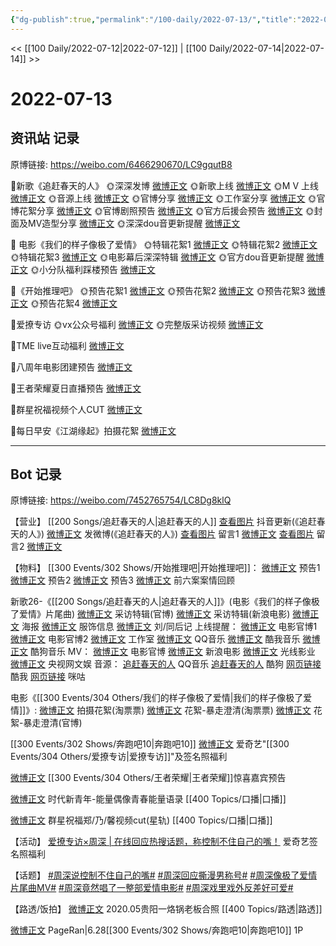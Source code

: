 ```yaml
---
{"dg-publish":true,"permalink":"/100-daily/2022-07-13/","title":"2022-07-13"}
---
```



<< [[100 Daily/2022-07-12\|2022-07-12]] | [[100 Daily/2022-07-14\|2022-07-14]] >>

# 2022-07-13

## 资讯站 记录

原博链接: https://weibo.com/6466290670/LC9gqutB8

🌟新歌《追赶春天的人》
🌞深深发博 [微博正文](https://m.weibo.cn/6466290670/4790728393232189)
🌞新歌上线 [微博正文](https://m.weibo.cn/6466290670/4790727970133174)
🌞M V 上线 [微博正文](https://m.weibo.cn/6466290670/4790722388035578)
🌞音源上线 [微博正文](https://m.weibo.cn/6466290670/4790728863781497)
🌞官博分享 [微博正文](https://m.weibo.cn/6466290670/4790737823075955)
🌞工作室分享 [微博正文](https://m.weibo.cn/6466290670/4790729350317217)
🌞官博花絮分享 [微博正文](https://m.weibo.cn/6466290670/4790718922752685)
🌞官博剧照预告 [微博正文](https://m.weibo.cn/6466290670/4790712640734279)
🌞官方后援会预告 [微博正文](https://m.weibo.cn/6466290670/4790717706670423)
🌞封面及MV造型分享 [微博正文](https://m.weibo.cn/6466290670/4790759825607144)
🌞深深dou音更新提醒 [微博正文](https://m.weibo.cn/6466290670/4790747691486596)

🌟 电影《我们的样子像极了爱情》
🌞特辑花絮1 [微博正文](https://m.weibo.cn/6466290670/4790780515845591)
🌞特辑花絮2 [微博正文](https://m.weibo.cn/6466290670/4790849521582529)
🌞特辑花絮3 [微博正文](https://m.weibo.cn/6466290670/4790882250004503)
🌞电影幕后深深特辑 [微博正文](https://m.weibo.cn/6466290670/4790760379778162)
🌞官方dou音更新提醒 [微博正文](https://m.weibo.cn/6466290670/4790782232102889)
🌞小分队福利踩楼预告 [微博正文](https://m.weibo.cn/6466290670/4790770937106340)

🌟《开始推理吧》
🌞预告花絮1 [微博正文](https://m.weibo.cn/6466290670/4790720953321477)
🌞预告花絮2 [微博正文](https://m.weibo.cn/6466290670/4790721204195812)
🌞预告花絮3 [微博正文](https://m.weibo.cn/6466290670/4790737457386766)
🌞预告花絮4 [微博正文](https://m.weibo.cn/6466290670/4790915752792385)

🌟爱撩专访
🌞vx公众号福利 [微博正文](https://m.weibo.cn/6466290670/4790893263717559)
🌞完整版采访视频 [微博正文](https://m.weibo.cn/6466290670/4790719372591706)

🌟TME live互动福利 [微博正文](https://m.weibo.cn/6466290670/4790753669417246)

🌟八周年电影团建预告 [微博正文](https://m.weibo.cn/6466290670/4790754293583124)

🌟王者荣耀夏日直播预告 [微博正文](https://m.weibo.cn/6466290670/4790865387590867)

🌟群星祝福视频个人CUT [微博正文](https://m.weibo.cn/6466290670/4790895088765494)

🌟每日早安《江湖缘起》拍摄花絮 [微博正文](https://m.weibo.cn/6466290670/4790688115327904)

---
## Bot 记录

原博链接: https://weibo.com/7452765754/LC8Dg8klQ

【营业】
[[200 Songs/追赶春天的人\|追赶春天的人]]
[查看图片](https://wx3.sinaimg.cn/large/0088n2Pggy1h45jg0ocrjj30u01hdq6o.jpg) 抖音更新(《追赶春天的人》)
[微博正文](https://weibo.com/1736988591/LC4evCwPO) 发微博(《追赶春天的人》)
[查看图片](https://wx4.sinaimg.cn/large/0088n2Pggy1h45jk77twbj30u01vojzc.jpg) 留言1 [微博正文](https://weibo.com/1670697373/LC3M6xVjz)
[查看图片](https://wx1.sinaimg.cn/large/0088n2Pggy1h45jj00z3uj30yi0cxdgn.jpg) 留言2 [微博正文](https://weibo.com/1670697373/LC4aolrO4)

【物料】
[[300 Events/302 Shows/开始推理吧\|开始推理吧]]：
[微博正文](https://weibo.com/2162247381/LC3LA2NFF) 预告1
[微博正文](https://weibo.com/2162247381/LC3MnmmZo) 预告2
[微博正文](https://weibo.com/2162247381/LC4kXtWHl) 预告3
[微博正文](https://weibo.com/2162247381/LC4upqvFS) 前六案案情回顾

新歌26-《[[200 Songs/追赶春天的人\|追赶春天的人]]》(电影《我们的样子像极了爱情》片尾曲)
[微博正文](https://weibo.com/1883007604/LC53RCz9h) 采访特辑(官博)
[微博正文](https://weibo.com/1623886424/LC52HscUL) 采访特辑(新浪电影)
[微博正文](https://weibo.com/1883007604/LC3LDhIxI) 海报
[微博正文](https://weibo.com/7710473200/LC4yqcErv) 服饰信息
[微博正文](https://weibo.com/1670697373/LC3M6xVjz) 刘/同后记
上线提醒：
[微博正文](https://weibo.com/1883007604/LC4a92Y6r) 电影官博1
[微博正文](https://weibo.com/1883007604/LC4me8odv) 电影官博2
[微博正文](https://weibo.com/7478855230/LC4amBaML) 工作室
[微博正文](https://weibo.com/2169129705/LC49UhuWc) QQ音乐
[微博正文](https://weibo.com/1738434147/LC49UxZYh) 酷我音乐
[微博正文](https://weibo.com/1665103091/LC4aCwnIO) 酷狗音乐
MV：
[微博正文](https://weibo.com/1883007604/LC459k6jC) 电影官博
[微博正文](https://weibo.com/1623886424/LC43Q4zRu) 新浪电影
[微博正文](https://weibo.com/1798177633/LC4STEH6X) 光线影业
[微博正文](https://weibo.com/7735105675/LC5LFaSOy) 央视网文娱
音源：
[追赶春天的人](https://weibo.cn/sinaurl?u=https%3A%2F%2Fi.y.qq.com%2Fv8%2Fplaysong.html%3Fsongid%3D363075304%26source%3Dyqq%26ADTAG%3Dhz_wb_sf%26channelId%3D10081987) QQ音乐
[追赶春天的人](https://weibo.cn/sinaurl?u=https%3A%2F%2Ft1.kugou.com%2Fsong.html%3Fid%3D1lqb12bzBV3) 酷狗
[网页链接](https://weibo.cn/sinaurl?u=http%3A%2F%2Fm.kuwo.cn%2Fnewh5app%2Fplay_detail%2F227292320) 酷我
[网页链接](https://weibo.cn/sinaurl?u=https%3A%2F%2Fh5.nf.migu.cn%2Fapp%2Fv4%2Fp%2Fshare%2Fsong%2Findex.html%3Fid%3D600919000007829282) 咪咕

电影《[[300 Events/304 Others/我们的样子像极了爱情\|我们的样子像极了爱情]]》:
[微博正文](https://weibo.com/2095820504/LC5aLchbB) 拍摄花絮(淘票票)
[微博正文](https://weibo.com/2095820504/LC7bme4yR) 花絮-暴走澄清(淘票票)
[微博正文](https://weibo.com/1883007604/LC7PyoNCr) 花絮-暴走澄清(官博)

[[300 Events/302 Shows/奔跑吧10\|奔跑吧10]]
[微博正文](https://weibo.com/1731986465/LC3XJxWPE) 爱奇艺"[[300 Events/304 Others/爱撩专访\|爱撩专访]]"及签名照福利

[微博正文](https://weibo.com/5698023579/LC5lj9Xg7) [[300 Events/304 Others/王者荣耀\|王者荣耀]]惊喜嘉宾预告

[微博正文](https://weibo.com/7757108920/LC7zukOdQ) 时代新青年-能量偶像青春能量语录 [[400 Topics/口播\|口播]]

[微博正文](https://m.weibo.cn/6466290670/4790895088765494) 群星祝福郑/乃/馨视频cut(星轨) [[400 Topics/口播\|口播]]

【活动】
[爱撩专访×周深 | 在线回应热搜话题，称控制不住自己的嘴！](https://weibo.cn/sinaurl?u=https%3A%2F%2Fmp.weixin.qq.com%2Fs%2FImoCmIWGyC-z6iqljZo1fg) 爱奇艺签名照福利

【话题】
[#周深说控制不住自己的嘴#](https://s.weibo.com/weibo?q=%23%E5%91%A8%E6%B7%B1%E8%AF%B4%E6%8E%A7%E5%88%B6%E4%B8%8D%E4%BD%8F%E8%87%AA%E5%B7%B1%E7%9A%84%E5%98%B4%23)
[#周深回应撕漫男称号#](https://s.weibo.com/weibo?q=%23%E5%91%A8%E6%B7%B1%E5%9B%9E%E5%BA%94%E6%92%95%E6%BC%AB%E7%94%B7%E7%A7%B0%E5%8F%B7%23)
[#周深像极了爱情片尾曲MV#](https://s.weibo.com/weibo?q=%23%E5%91%A8%E6%B7%B1%E5%83%8F%E6%9E%81%E4%BA%86%E7%88%B1%E6%83%85%E7%89%87%E5%B0%BE%E6%9B%B2MV%23)
[#周深竟然唱了一整部爱情电影#](https://s.weibo.com/weibo?q=%23%E5%91%A8%E6%B7%B1%E7%AB%9F%E7%84%B6%E5%94%B1%E4%BA%86%E4%B8%80%E6%95%B4%E9%83%A8%E7%88%B1%E6%83%85%E7%94%B5%E5%BD%B1%23)
[#周深戏里戏外反差好可爱#](https://s.weibo.com/weibo?q=%23%E5%91%A8%E6%B7%B1%E6%88%8F%E9%87%8C%E6%88%8F%E5%A4%96%E5%8F%8D%E5%B7%AE%E5%A5%BD%E5%8F%AF%E7%88%B1%23)

【路透/饭拍】
[微博正文](https://weibo.com/6245129740/LBMH81CgT) 2020.05贵阳一烙锅老板合照 [[400 Topics/路透\|路透]]

[微博正文](https://weibo.com/7633014126/LC5uvDTfD) PageRan|6.28[[300 Events/302 Shows/奔跑吧10\|奔跑吧10]] 1P

